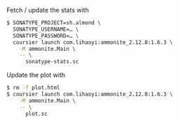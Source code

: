 Fetch / update the stats with
```bash
$ SONATYPE_PROJECT=sh.almond \
  SONATYPE_USERNAME=… \
  SONATYPE_PASSWORD=… \
  coursier launch com.lihaoyi:ammonite_2.12.8:1.6.3 \
    -M ammonite.Main \
    -- \
      sonatype-stats.sc
```

Update the plot with
```bash
$ rm -f plot.html
$ coursier launch com.lihaoyi:ammonite_2.12.8:1.6.3 \
    -M ammonite.Main \
    -- \
      plot.sc
```
